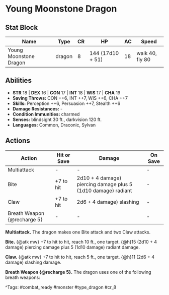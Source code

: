 # Young Moonstone Dragon

## Stat Block

| Name | Type | CR | HP | AC | Speed |
|------|------|----|----|----|-------|
| Young Moonstone Dragon | dragon | 8 | 144 (17d10 + 51) | 18 | walk 40, fly 80 |

## Abilities

- **STR** 18 | **DEX** 16 | **CON** 17 | **INT** 18 | **WIS** 17 | **CHA** 19
- **Saving Throws:** CON ++6, INT ++7, WIS ++6, CHA ++7  
- **Skills:** Perception ++6, Persuasion ++7, Stealth ++6  
- **Damage Resistances:** -  
- **Condition Immunities:** charmed  
- **Senses:** blindsight 30 ft., darkvision 120 ft.  
- **Languages:** Common, Draconic, Sylvan


## Actions

| Action | Hit or Save | Damage | On Save |
|--------|--------------|--------|----------|
| Multiattack | - | - | - |
| Bite | +7 to hit | 2d10 + 4 damage) piercing damage plus 5 (1d10 damage) radiant | - |
| Claw | +7 to hit | 2d6 + 4 damage) slashing | - |
| Breath Weapon {@recharge 5} | - | - | - |

**Multiattack.** The dragon makes one Bite attack and two Claw attacks.

**Bite.** {@atk mw} +7 to hit to hit, reach 10 ft., one target. {@h}15 (2d10 + 4 damage) piercing damage plus 5 (1d10 damage) radiant damage.

**Claw.** {@atk mw} +7 to hit to hit, reach 5 ft., one target. {@h}11 (2d6 + 4 damage) slashing damage.

**Breath Weapon {@recharge 5}.** The dragon uses one of the following breath weapons:


^Tags: #combat_ready #monster #type_dragon #cr_8